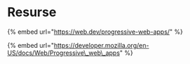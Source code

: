 # Resurse

{% embed url="https://web.dev/progressive-web-apps/" %}

{% embed url="https://developer.mozilla.org/en-US/docs/Web/Progressive\_web\_apps" %}



